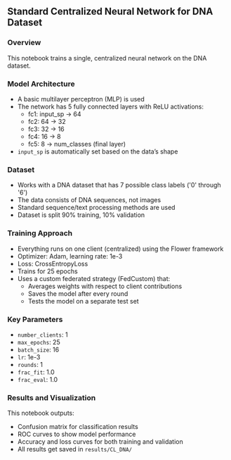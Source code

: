 ## Standard Centralized Neural Network for DNA Dataset

### Overview  
This notebook trains a single, centralized neural network on the DNA dataset.

### Model Architecture  
- A basic multilayer perceptron (MLP) is used  
- The network has 5 fully connected layers with ReLU activations:  
  - fc1: input_sp → 64  
  - fc2: 64 → 32  
  - fc3: 32 → 16  
  - fc4: 16 → 8  
  - fc5: 8 → num_classes (final layer)  
- `input_sp` is automatically set based on the data’s shape  

### Dataset  
- Works with a DNA dataset that has 7 possible class labels ('0' through '6')  
- The data consists of DNA sequences, not images  
- Standard sequence/text processing methods are used  
- Dataset is split 90% training, 10% validation  

### Training Approach  
- Everything runs on one client (centralized) using the Flower framework  
- Optimizer: Adam, learning rate: 1e-3  
- Loss: CrossEntropyLoss  
- Trains for 25 epochs  
- Uses a custom federated strategy (FedCustom) that:  
  - Averages weights with respect to client contributions  
  - Saves the model after every round  
  - Tests the model on a separate test set  

### Key Parameters  
- `number_clients`: 1  
- `max_epochs`: 25  
- `batch_size`: 16  
- `lr`: 1e-3  
- `rounds`: 1  
- `frac_fit`: 1.0  
- `frac_eval`: 1.0  

### Results and Visualization  
This notebook outputs:  
- Confusion matrix for classification results  
- ROC curves to show model performance  
- Accuracy and loss curves for both training and validation  
- All results get saved in `results/CL_DNA/`
